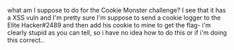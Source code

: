 what am I suppose to do for the Cookie Monster challenge? I see that it has a XSS vuln and I'm pretty sure I'm suppose to send a cookie logger to the Elite Hacker#2489 and then add his cookie to mine to get the flag-
i'm clearly stupid as you can tell, so i have no idea how to do this or if i'm doing this correct..